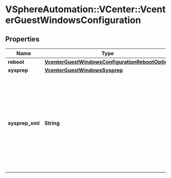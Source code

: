 # VSphereAutomation::VCenter::VcenterGuestWindowsConfiguration

## Properties
Name | Type | Description | Notes
------------ | ------------- | ------------- | -------------
**reboot** | [**VcenterGuestWindowsConfigurationRebootOption**](VcenterGuestWindowsConfigurationRebootOption.md) |  | [optional] 
**sysprep** | [**VcenterGuestWindowsSysprep**](VcenterGuestWindowsSysprep.md) |  | [optional] 
**sysprep_xml** | **String** | All settings specified in a XML format. This is the content of a typical answer.xml file that is used by System administrators during the Windows image customization. Check https://docs.microsoft.com/en-us/windows-hardware/manufacture/desktop/update-windows-settings-and-scripts-create-your-own-answer-file-sxs Exactly one of WindowsConfiguration.sysprep or WindowsConfiguration.sysprep-xml must be specified. If unset, sysprep settings will not be applied to the windows guest operating system. | [optional] 


